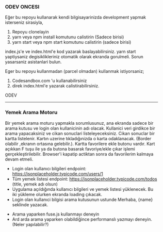 ### ODEV ONCESI
Eğer bu repoyu kullanarak kendi bilgisayarinizda development yapmak isterseniz sirasiyla,
1) Repoyu clonelayin
2) yarn veya npm install komutunu calistirin (Sadece birisi)
3) yarn start veya npm start komutunu calistirin (sadece birisi)

index.js'e ve index.html'e kod yazarak baslayabilirsiniz. yarn start yaptiysaniz degisiklikleriniz otomatik olarak ekranda gorulmeli. Sorun yasarsaniz asistanlari bulun.

Eger bu repoyu kullanmadan (parcel olmadan) kullanmak istiyorsaniz;

1) Codesandbox.com 'u kullanabilirsiniz
2) direk index.html'e yazarak calistirabilirsiniz.


ODEV

----- 
### Yemek Arama Motoru

Bir yemek arama moturu yapmakla sorumlusunuz, ana ekranda sadece bir arama kutusu ve login olan kullanicinin adı olacak. 
Kullanici veri girdikce bir arama yapacaksiniz ve cikan sonuclari listeleyeceksiniz.
Cikan sonuclar bir kartta listelenir. Kartın uzerine tıkladığınizda o karta odaklanacak. (Border olabilir ,ekranın ortasına gelebilir.). Kartta favorilere ekle butonu vardır. Kart açıkkan F tuşu ile ya da butona basarak favoriye/ekle çıkar işlemi gerçekleştirilebilir. Browser'i kapatip actiktan sonra da favorilerim kalmaya devam etmeli.


- Login olan kullanıcı bilgileri endpoint: https://jsonplaceholder.typicode.com/users/1
- Tüm yemek listesi endpoint: https://jsonplaceholder.typicode.com/todos (title, yemek adı olsun)
- Uygulama açıldığında kullanıcı bilgileri ve yemek listesi yüklenecek. Bu iki yükleme olurken ekranda loading  çıkacak.
- Login olan kullanıci bilgisi arama kutusunun ustunde Merhaba, {name} seklinde yazacak.
+ Arama yaparken fuse.js kullanmayı deneyin
+ Ard arda arama yaparken olabildiğince performanslı yazmayı deneyin. (Neler yapılabilir?)
